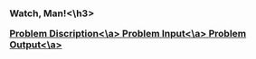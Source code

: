<h3>Watch, Man!<\h3>

<a href="http://acm-ecna.ysu.edu/ProblemSet/ecna2014.pdf" target="_blank">Problem Discription<\a>
<a href="http://acm-ecna.ysu.edu/ProblemSet/Problems/I/I.in" target="_blank">Problem Input<\a>
<a href="http://acm-ecna.ysu.edu/ProblemSet/Problems/I/I.out" target="_blank">Problem Output<\a>
